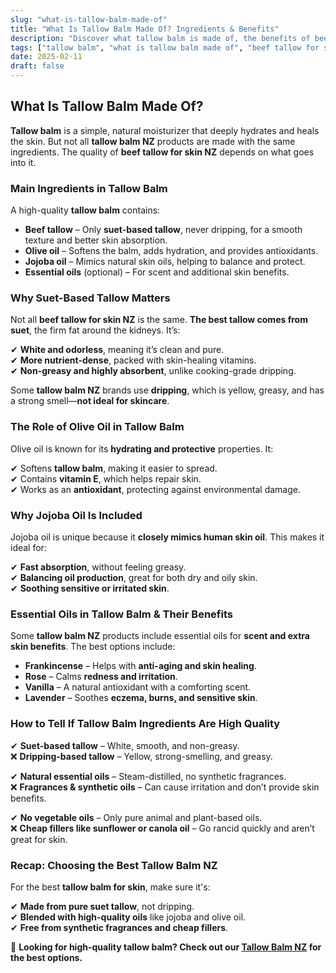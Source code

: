 ```yaml
---
slug: "what-is-tallow-balm-made-of"
title: "What Is Tallow Balm Made Of? Ingredients & Benefits"
description: "Discover what tallow balm is made of, the benefits of beef tallow for skin, and why suet-based tallow is the best choice for natural skincare in NZ."
tags: ["tallow balm", "what is tallow balm made of", "beef tallow for skin NZ"]
date: 2025-02-11
draft: false
---
```


## What Is Tallow Balm Made Of?  

**Tallow balm** is a simple, natural moisturizer that deeply hydrates and heals the skin. But not all **tallow balm NZ** products are made with the same ingredients. The quality of **beef tallow for skin NZ** depends on what goes into it.  

### Main Ingredients in Tallow Balm  

A high-quality **tallow balm** contains:  

- **Beef tallow** – Only **suet-based tallow**, never dripping, for a smooth texture and better skin absorption.  
- **Olive oil** – Softens the balm, adds hydration, and provides antioxidants.  
- **Jojoba oil** – Mimics natural skin oils, helping to balance and protect.  
- **Essential oils** (optional) – For scent and additional skin benefits.  

### Why Suet-Based Tallow Matters  

Not all **beef tallow for skin NZ** is the same. **The best tallow comes from suet**, the firm fat around the kidneys. It’s:  

✔ **White and odorless**, meaning it’s clean and pure.  
✔ **More nutrient-dense**, packed with skin-healing vitamins.  
✔ **Non-greasy and highly absorbent**, unlike cooking-grade dripping.  

Some **tallow balm NZ** brands use **dripping**, which is yellow, greasy, and has a strong smell—**not ideal for skincare**.  

### The Role of Olive Oil in Tallow Balm  

Olive oil is known for its **hydrating and protective** properties. It:  

✔ Softens **tallow balm**, making it easier to spread.  
✔ Contains **vitamin E**, which helps repair skin.  
✔ Works as an **antioxidant**, protecting against environmental damage.  

### Why Jojoba Oil Is Included  

Jojoba oil is unique because it **closely mimics human skin oil**. This makes it ideal for:  

✔ **Fast absorption**, without feeling greasy.  
✔ **Balancing oil production**, great for both dry and oily skin.  
✔ **Soothing sensitive or irritated skin**.  

### Essential Oils in Tallow Balm & Their Benefits  

Some **tallow balm NZ** products include essential oils for **scent and extra skin benefits**. The best options include:  

- **Frankincense** – Helps with **anti-aging and skin healing**.  
- **Rose** – Calms **redness and irritation**.  
- **Vanilla** – A natural antioxidant with a comforting scent.  
- **Lavender** – Soothes **eczema, burns, and sensitive skin**.  

### How to Tell If Tallow Balm Ingredients Are High Quality  

✔ **Suet-based tallow** – White, smooth, and non-greasy.  
❌ **Dripping-based tallow** – Yellow, strong-smelling, and greasy.  

✔ **Natural essential oils** – Steam-distilled, no synthetic fragrances.  
❌ **Fragrances & synthetic oils** – Can cause irritation and don’t provide skin benefits.  

✔ **No vegetable oils** – Only pure animal and plant-based oils.  
❌ **Cheap fillers like sunflower or canola oil** – Go rancid quickly and aren’t great for skin.  

### Recap: Choosing the Best Tallow Balm NZ  

For the best **tallow balm for skin**, make sure it's:  

✔ **Made from pure suet tallow**, not dripping.  
✔ **Blended with high-quality oils** like jojoba and olive oil.  
✔ **Free from synthetic fragrances and cheap fillers**.  

🔗 **Looking for high-quality tallow balm? Check out our [Tallow Balm NZ](https://primalpantry.co.nz/shop/products/tallow-skin/) for the best options.**
